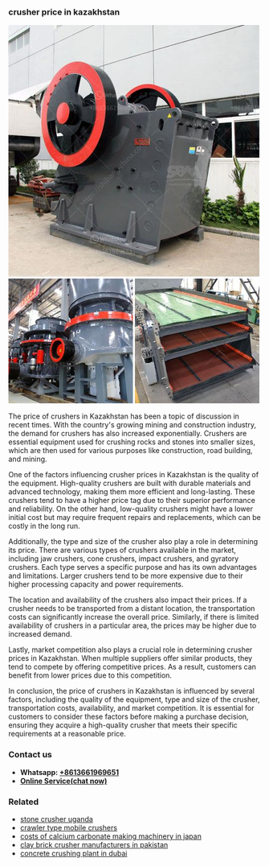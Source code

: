 <h3>crusher price in kazakhstan</h3><img src='1706755688.jpg' alt=''><p>The price of crushers in Kazakhstan has been a topic of discussion in recent times. With the country's growing mining and construction industry, the demand for crushers has also increased exponentially. Crushers are essential equipment used for crushing rocks and stones into smaller sizes, which are then used for various purposes like construction, road building, and mining.</p><p>One of the factors influencing crusher prices in Kazakhstan is the quality of the equipment. High-quality crushers are built with durable materials and advanced technology, making them more efficient and long-lasting. These crushers tend to have a higher price tag due to their superior performance and reliability. On the other hand, low-quality crushers might have a lower initial cost but may require frequent repairs and replacements, which can be costly in the long run.</p><p>Additionally, the type and size of the crusher also play a role in determining its price. There are various types of crushers available in the market, including jaw crushers, cone crushers, impact crushers, and gyratory crushers. Each type serves a specific purpose and has its own advantages and limitations. Larger crushers tend to be more expensive due to their higher processing capacity and power requirements.</p><p>The location and availability of the crushers also impact their prices. If a crusher needs to be transported from a distant location, the transportation costs can significantly increase the overall price. Similarly, if there is limited availability of crushers in a particular area, the prices may be higher due to increased demand.</p><p>Lastly, market competition also plays a crucial role in determining crusher prices in Kazakhstan. When multiple suppliers offer similar products, they tend to compete by offering competitive prices. As a result, customers can benefit from lower prices due to this competition.</p><p>In conclusion, the price of crushers in Kazakhstan is influenced by several factors, including the quality of the equipment, type and size of the crusher, transportation costs, availability, and market competition. It is essential for customers to consider these factors before making a purchase decision, ensuring they acquire a high-quality crusher that meets their specific requirements at a reasonable price.</p><h3>Contact us</h3><ul><li><strong>Whatsapp:&nbsp;<a href="https://wa.me/8613661969651">+8613661969651</a></strong></li><li><a href="https://swt.shibang-china.com/?git&amp;zhl&amp;crusher price in kazakhstan"><strong>Online Service(chat now)</strong></a></li></ul><h3>Related</h3><ul><li><a href='stone crusher uganda.md'>stone crusher uganda</a></li><li><a href='crawler type mobile crushers.md'>crawler type mobile crushers</a></li><li><a href='costs of calcium carbonate making machinery in japan.md'>costs of calcium carbonate making machinery in japan</a></li><li><a href='clay brick crusher manufacturers in pakistan.md'>clay brick crusher manufacturers in pakistan</a></li><li><a href='concrete crushing plant in dubai.md'>concrete crushing plant in dubai</a></li></ul>